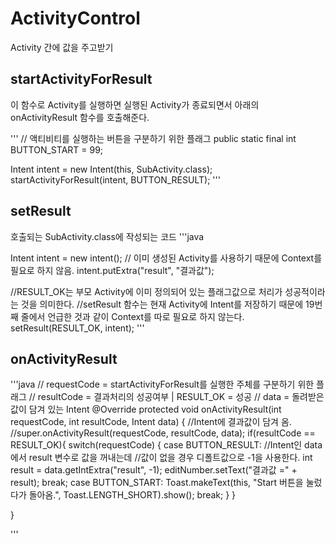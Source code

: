 # ActivityControl
Activity 간에 값을 주고받기

## startActivityForResult

이 함수로 Activity를 실행하면 실행된 Activity가 종료되면서 아래의 onActivityResult 함수를 호출해준다.

'''
// 액티비티를 실행하는 버튼을 구분하기 위한 플래그
public static final int BUTTON_START = 99;

Intent intent = new Intent(this, SubActivity.class);
startActivityForResult(intent, BUTTON_RESULT);
'''


## setResult
호출되는 SubActivity.class에 작성되는 코드
'''java

Intent intent = new intent(); // 이미 생성된 Activity를 사용하기 때문에 Context를 필요로 하지 않음.
intent.putExtra("result", "결과값");

//RESULT_OK는 부모 Activity에 이미 정의되어 있는 플래그값으로 처리가 성공적이라는 것을 의미한다.
//setResult 함수는 현재 Activity에 Intent를 저장하기 때문에 19번째 줄에서 언급한 것과 같이 Context를 따로 필요로 하지 않는다. 
setResult(RESULT_OK, intent);
'''

## onActivityResult

'''java
// requestCode = startActivityForResult를 실행한 주체를 구분하기 위한 플래그
// resultCode = 결과처리의 성공여부 | RESULT_OK = 성공
// data = 돌려받은 값이 담겨 있는 Intent
@Override
protected void onActivityResult(int requestCode, int resultCode, Intent data) {                 //Intent에 결과값이 담겨 옴.
      //super.onActivityResult(requestCode, resultCode, data);
      if(resultCode == RESULT_OK){
      switch(requestCode) {
          case BUTTON_RESULT:
              //Intent인 data에서 result 변수로 값을 꺼내는데
              //값이 없을 경우 디폴트값으로 -1을 사용한다.
              int result = data.getIntExtra("result", -1);
              editNumber.setText("결과값 =" + result);
              break;
          case BUTTON_START:
              Toast.makeText(this, "Start 버튼을 눌렀다가 돌아옴.", Toast.LENGTH_SHORT).show();
              break;
      }
      }

  }

'''
